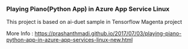 ### Playing Piano(Python App) in Azure App Service Linux
This project is based on ai-duet sample in Tensorflow Magenta project 

More Info : https://prashanthmadi.github.io/2017/07/03/playing-piano-python-app-in-azure-app-services-linux-new.html
